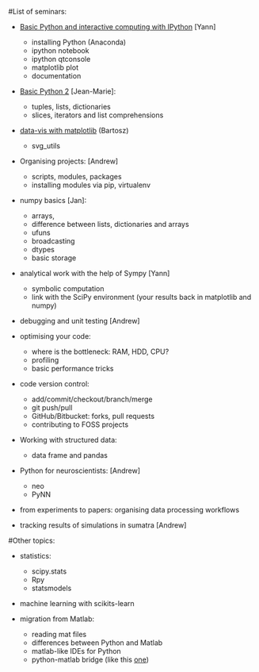 #List of seminars:

* [Basic Python and interactive computing with IPython](http://nbviewer.ipython.org/github/btel/unic_python_course_2014/blob/master/notebooks/01_ipython.ipynb) [Yann]
    - installing Python (Anaconda) 
    - ipython notebook
    - ipython qtconsole
    - matplotlib plot
    - documentation

* [Basic Python 2](http://nbviewer.ipython.org/github/btel/unic_python_course_2014/blob/master/notebooks/02_basic_python.ipynb) [Jean-Marie]:
    - tuples, lists, dictionaries
    - slices, iterators and list comprehensions

* [data-vis with matplotlib](http://nbviewer.ipython.org/github/btel/unic_python_course_2014/blob/master/notebooks/03_matplotlib_tutorial.ipynb) (Bartosz)
    - svg_utils

* Organising projects: [Andrew]
    - scripts, modules, packages
    - installing modules via pip, virtualenv

* numpy basics [Jan]:
    - arrays,
    - difference between lists, dictionaries and arrays
    - ufuns
    - broadcasting
    - dtypes
    - basic storage


* analytical work with the help of Sympy  [Yann]
    - symbolic computation
    - link with the SciPy environment
     (your results back in matplotlib and numpy)

* debugging and unit testing [Andrew]

* optimising your code:
    - where is the bottleneck: RAM, HDD, CPU?
    - profiling
    - basic performance tricks

* code version control:
    - add/commit/checkout/branch/merge
    - git push/pull
    - GitHub/Bitbucket: forks, pull requests
    - contributing to FOSS projects

* Working with structured data:
    - data frame and pandas

* Python for neuroscientists: [Andrew]
    - neo
    - PyNN

* from experiments to papers: organising data processing workflows

* tracking results of simulations in sumatra [Andrew]

#Other topics:

* statistics:
    - scipy.stats
    - Rpy
    - statsmodels

* machine learning with scikits-learn

* migration from Matlab:
    - reading mat files
    - differences between Python and Matlab
    - matlab-like IDEs for Python
    - python-matlab bridge (like this [one](https://github.com/arokem/python-matlab-bridge))
